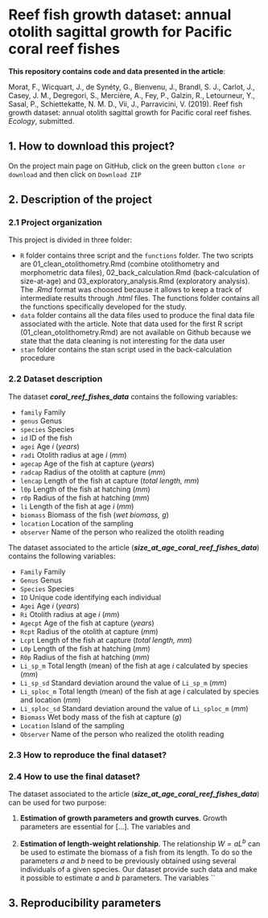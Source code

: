 # **Reef fish growth dataset: annual otolith sagittal growth for Pacific coral reef fishes**



**This repository contains code and data presented in the article**:

Morat, F., Wicquart, J., de Synéty, G., Bienvenu, J., Brandl, S. J., Carlot, J., Casey, J. M., Degregori, S., Mercière, A., Fey, P., Galzin, R., Letourneur, Y., Sasal, P., Schiettekatte, N. M. D., Vii, J., Parravicini, V. (2019). Reef fish growth dataset: annual otolith sagittal growth for Pacific coral reef fishes. _Ecology_, submitted.



## 1. How to download this project?



On the project main page on GitHub, click on the green button `clone or download` and then click on `Download ZIP`



## 2. Description of the project



### 2.1 Project organization

This project is divided in three folder:

* `R` folder contains three script and the `functions` folder. The two scripts are 01_clean_otolithometry.Rmd (combine otolithometry and morphometric data files), 02_back_calculation.Rmd (back-calculation of size-at-age) and 03_exploratory_analysis.Rmd (exploratory analysis). The _.Rmd_ format was choosed because it allows to keep a track of intermediate results through _.html_ files.  The functions folder contains all the functions specifically developed for the study.
* `data` folder contains all the data files used to produce the final data file associated with the article. Note that data used for the first R script (01_clean_otolithometry.Rmd) are not available on Github because we state that the data cleaning is not interesting for the data user
* `stan` folder contains the stan script used in the back-calculation procedure



### 2.2 Dataset description

The dataset **_coral_reef_fishes_data_** contains the following variables:

- `family` Family
- `genus` Genus
- `species` Species
- `id` ID of the fish
- `agei` Age *i* (*years*)
- `radi` Otolith radius at age *i* (*mm*)
- `agecap` Age of the fish at capture (*years*)
- `radcap` Radius of the otolith at capture (*mm*)
- `lencap` Length of the fish at capture (*total length, mm*)
- `l0p` Length of the fish at hatching (*mm*)
- `r0p` Radius of the fish at hatching (*mm*)
- `li` Length of the fish at age *i* (*mm*)
- `biomass` Biomass of the fish (*wet biomass, g*)
- `location` Location of the sampling
- `observer` Name of the person who realized the otolith reading



The dataset associated to the article (**_size_at_age_coral_reef_fishes_data_**) contains the following variables:

- `Family` Family
- `Genus` Genus
- `Species` Species
- `ID` Unique code identifying each individual
- `Agei` Age *i* (*years*)
- `Ri` Otolith radius at age *i* (*mm*)
- `Agecpt` Age of the fish at capture (*years*)
- `Rcpt` Radius of the otolith at capture (*mm*)
- `Lcpt` Length of the fish at capture (*total length, mm*)
- `L0p` Length of the fish at hatching (*mm*)
- `R0p` Radius of the fish at hatching (*mm*)
- `Li_sp_m` Total length (mean) of the fish at age *i* calculated by species (*mm*)
- `Li_sp_sd` Standard deviation around the value of `Li_sp_m` (_mm_)
- `Li_sploc_m` Total length (mean) of the fish at age *i* calculated by species and location (*mm*)
- `Li_sploc_sd` Standard deviation around the value of `Li_sploc_m` (_mm_)
- `Biomass` Wet body mass of the fish at capture (*g*)
- `Location` Island of the sampling
- `Observer` Name of the person who realized the otolith reading



### 2.3 How to reproduce the final dataset?



### 2.4 How to use the final dataset?

The dataset associated to the article (**_size_at_age_coral_reef_fishes_data_**) can be used for two purpose:

1. **Estimation of growth parameters and growth curves**. Growth parameters are essential for [...]. The variables and 

2. **Estimation of length-weight relationship**. The relationship $W = aL^b$ can be used to estimate the biomass of a fish from its length. To do so the parameters _a_ and _b_ need to be previously obtained using several individuals of a given species. Our dataset provide such data and make it possible to estimate _a_ and _b_ parameters. The variables ``



## 3. Reproducibility parameters



